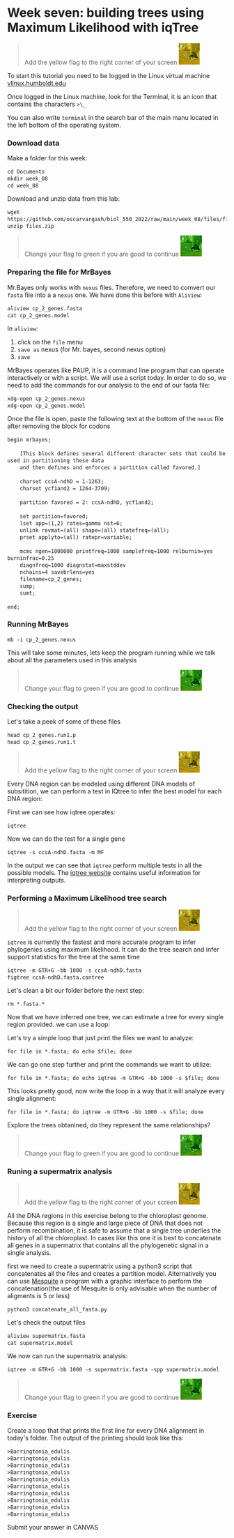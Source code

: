 # Week seven: building trees using Maximum Likelihood with iqTree

> Add the yellow flag to the right corner of your screen ![](img/yellow.jpeg)

To start this tutorial you need to be logged in the Linux virtual machine
[vlinux.humboldt.edu](https://vlinux.humboldt.edu/)

Once logged in the Linux machine, look for the Terminal, it is an icon that contains the characters `>\_`

You can also write `terminal` in the search bar of the main manu located in the left bottom of the operating system.

### Download data

Make a folder for this week:

```
cd Documents
mkdir week_08
cd week_08
```

Download and unzip data from this lab:

```
wget https://github.com/oscarvargash/biol_550_2022/raw/main/week_08/files/files.zip
unzip files.zip
```

> Change your flag to green if you are good to continue ![](img/green.jpeg)

### Preparing the file for MrBayes

Mr.Bayes only works with `nexus` files. Therefore, we need to comvert our `fasta` file into a a `nexus` one. We have done this before with `Aliview`:

```
aliview cp_2_genes.fasta
cat cp_2_genes.model
```

In `aliview`:

1. click on the `file` menu
2. `save as` nexus (for Mr. bayes, second nexus option)
3. `save`

MrBayes operates like PAUP, it is a command line program that can operate interactively or with a script. We will use a script today. In order to do so, we need to add the commands for our analysis to the end of our fasta file:

```
xdg-open cp_2_genes.nexus
xdg-open cp_2_genes.model
```

Once the file is open, paste the following text at the bottom of the `nexus` file after removing the block for codons

```
begin mrbayes;

    [This block defines several different character sets that could be used in partitioning these data
    and then defines and enforces a partition called favored.]

    charset ccsA-ndhD = 1-1263;
    charset ycf1and2 = 1264-3709;

    partition favored = 2: ccsA-ndhD, ycf1and2;

    set partition=favored;
    lset app=(1,2) rates=gamma nst=6;
    unlink revmat=(all) shape=(all) statefreq=(all);
    prset applyto=(all) ratepr=variable;
    
    mcmc ngen=1000000 printfreq=1000 samplefreq=1000 relburnin=yes burninfrac=0.25							
	diagnfreq=1000 diagnstat=maxstddev											
	nchains=4 savebrlens=yes 
	filename=cp_2_genes;
	sump;
	sumt;

end;

```

### Running MrBayes

```
mb -i cp_2_genes.nexus
```

This will take some minutes, lets keep the program running while we talk about all the parameters used in this analysis

> Change your flag to green if you are good to continue ![](img/green.jpeg)

### Checking the output

Let's take a peek of some of these files

```
head cp_2_genes.run1.p
head cp_2_genes.run1.t
```


> Add the yellow flag to the right corner of your screen ![](img/yellow.jpeg)

Every DNA region can be modeled using different DNA models of subsitition, we can perform a test in IQtree to infer the best model for each DNA region:

First we can see how iqtree operates:

```
iqtree
```

Now we can do the test for a single gene

```
iqtree -s ccsA-ndhD.fasta -m MF
```

In the output we can see that `iqtree` perform multiple tests in all the possible models. The [iqtree website](http://www.iqtree.org/doc/) contains useful information for interpreting outputs.



### Performing a Maximum Likelihood tree search

> Add the yellow flag to the right corner of your screen ![](img/yellow.jpeg)

`iqtree` is currently the fastest and more accurate program to infer phylogenies using maximum likelihood. It can do the tree search and infer support statistics for the tree at the same time

```
iqtree -m GTR+G -bb 1000 -s ccsA-ndhD.fasta
figtree ccsA-ndhD.fasta.contree
```

Let's clean a bit our folder before the next step:

```
rm *.fasta.*
```

Now that we have inferred one tree, we can estimate a tree for every single region provided. we can use a loop:

Let's try a simple loop that just print the files we want to analyze:

```
for file in *.fasta; do echo $file; done
```

We can go one step further and print the commands we want to utilize:

```
for file in *.fasta; do echo iqtree -m GTR+G -bb 1000 -s $file; done
```

This looks pretty good, now write the loop in a way that it will analyze every single alignment:

```
for file in *.fasta; do iqtree -m GTR+G -bb 1000 -s $file; done
```

Explore the trees obtanined, do they represent the same relationships?

> Change your flag to green if you are good to continue ![](img/green.jpeg)

### Runing a supermatrix analysis

> Add the yellow flag to the right corner of your screen ![](img/yellow.jpeg)

All the DNA regions in this exercise belong to the chloroplast genome. Because this region is a single and large piece of DNA that does not perform recombination, it is safe to assume that a single tree underlies the history of all the chloroplast. In cases like this one it is best to concatenate all genes in a supermatrix that contains all the phylogenetic signal in a single analysis.

first we need to create a supermatrix using a python3 script that concatenates all the files and creates a partition model. Alternatively you can use [Mesquite](https://www.mesquiteproject.org/Managing%20Molecular%20Data.html#concatMatrices) a program with a graphic interface to perform the concatenation(the use of Mesquite is only advisable when the number of aligments is 5 or less)

```
python3 concatenate_all_fasta.py
```

Let's check the output files

```
aliview supermatrix.fasta
cat supermatrix.model
```

We now can run the supermatrix analysis:

```
iqtree -m GTR+G -bb 1000 -s supermatrix.fasta -spp supermatrix.model 
```

> Change your flag to green if you are good to continue ![](img/green.jpeg)

### Exercise

Create a loop that that prints the first line for every DNA alignment in today's folder. The output of the printing should look like this:

```
>Barringtonia_edulis
>Barringtonia_edulis
>Barringtonia_edulis
>Barringtonia_edulis
>Barringtonia_edulis
>Barringtonia_edulis
>Barringtonia_edulis
>Barringtonia_edulis
>Barringtonia_edulis
>Barringtonia_edulis
```

Submit your answer in CANVAS
